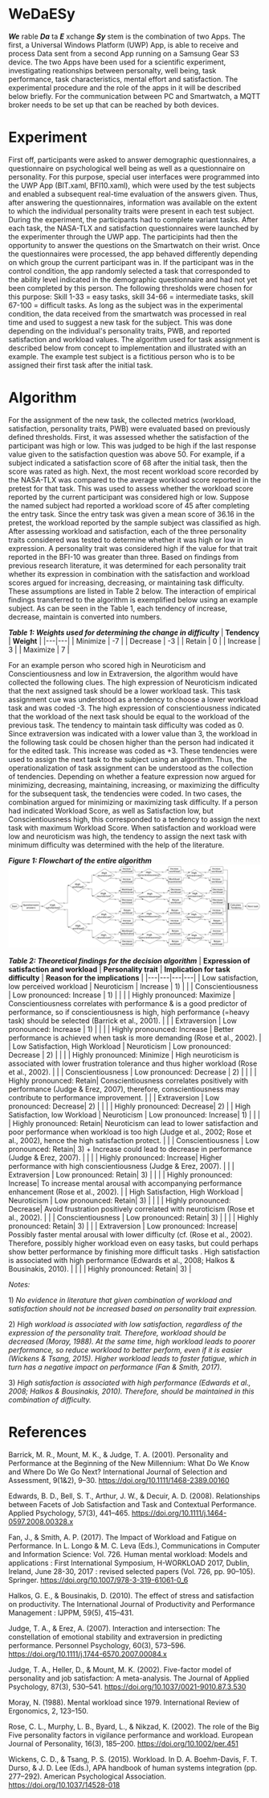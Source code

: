 # WeDaESy
_**We**_ rable _**Da**_ ta _**E**_ xchange _**Sy**_ stem is the combination of two Apps. The first, a Universal Windows Platform (UWP) App, is able to receive and process Data sent from a second App running on a Samsung Gear S3 device. The two Apps have been used for a scientific experiment, investigating reationships between personalty, well being, task performance, task characteristics, mental effort and satisfaction. The experimental procedure and the role of the apps in it will be described below briefly. For the communication between PC and Smartwatch, a MQTT broker needs to be set up that can be reached by both devices.

# Experiment
First off, participants were asked to answer demographic questionnaires, a questionnaire on psychological well being as well as a questionnaire on personality. For this purpose, special user interfaces were programmed into the UWP App (BIT.xaml, BFI10.xaml), which were used by the test subjects and enabled a subsequent real-time evaluation of the answers given. Thus, after answering the questionnaires, information was available on the extent to which the individual personality traits were present in each test subject.
During the experiment, the participants had to complete variant tasks. After each task, the NASA-TLX and satisfaction questionnaires were launched by the experimenter through the UWP app. The participints had then the opportunity to answer the questions on the Smartwatch on their wrist. Once the questionnaires were processed, the app behaved differently depending on which group the current participant was in. If the participant was in the control condition, the app randomly selected a task that corresponded to the ability level indicated in the demographic questionnaire and had not yet been completed by this person. The following thresholds were chosen for this purpose: Skill 1-33 = easy tasks, skill 34-66 = intermediate tasks, skill 67-100 = difficult tasks. As long as the subject was in the experimental condition, the data received from the smartwatch was processed in real time and used to suggest a new task for the subject. This was done depending on the individual's personality traits, PWB, and reported satisfaction and workload values. The algorithm used for task assignment is described below from concept to implementation and illustrated with an example. The example test subject is a fictitious person who is to be assigned their first task after the initial task.
# Algorithm
For the assignment of the new task, the collected metrics (workload, satisfaction, personality traits, PWB) were evaluated based on previously defined thresholds. First, it was assessed whether the satisfaction of the participant was high or low. This was judged to be high if the last response value given to the satisfaction question was above 50. For example, if a subject indicated a satisfaction score of 68 after the initial task, then the score was rated as high. Next, the most recent workload score recorded by the NASA-TLX was compared to the average workload score reported in the pretest for that task. This was used to assess whether the workload score reported by the current participant was considered high or low. Suppose the named subject had reported a workload score of 45 after completing the entry task. Since the entry task was given a mean score of 36.16 in the pretest, the workload reported by the sample subject was classified as high. After assessing workload and satisfaction, each of the three personality traits considered was tested to determine whether it was high or low in expression. A personality trait was considered high if the value for that trait reported in the BFI-10 was greater than three. Based on findings from previous research literature, it was determined for each personality trait whether its expression in combination with the satisfaction and workload scores argued for increasing, decreasing, or maintaining task difficulty. These assumptions are listed in Table 2 below. The interaction of empirical findings transferred to the algorithm is exemplified below using an example subject. As can be seen in the Table 1, each tendency of increase, decrease, maintain is converted into numbers.

_**Table 1: Weights used for determining the change in difficulty**_
| **Tendency** | **Weight** |
|---|---|
| Minimize | \-7 |
| Decrease | \-3 |
| Retain | 0 |
| Increase | 3 |
| Maximize | 7 |

For an example person who scored high in Neuroticism and Conscientiousness and low in Extraversion, the algorithm would have collected the following clues. The high expression of Neuroticism indicated that the next assigned task should be a lower workload task. This task assignment cue was understood as a tendency to choose a lower workload task and was coded -3. The high expression of conscientiousness indicated that the workload of the next task should be equal to the workload of the previous task. The tendency to maintain task difficulty was coded as 0. Since extraversion was indicated with a lower value than 3, the workload in the following task could be chosen higher than the person had indicated it for the edited task. This increase was coded as +3. These tendencies were used to assign the next task to the subject using an algorithm. 
Thus, the operationalization of task assignment can be understood as the collection of tendencies. Depending on whether a feature expression now argued for minimizing, decreasing, maintaining, increasing, or maximizing the difficulty for the subsequent task, the tendencies were coded. In two cases, the combination argued for minimizing or maximizing task difficulty. If a person had indicated Workload Score, as well as Satisfaction low, but Conscientiousness high, this corresponded to a tendency to assign the next task with maximum Workload Score. When satisfaction and workload were low and neuroticism was high, the tendency to assign the next task with minimum difficulty was determined with the help of the literature.


_**Figure 1: Flowchart of the entire algorithm**_
![Flowchart](https://github.com/jagru20/WeDaESy_UWP/blob/main/img/flowchart.png)

_**Table 2: Theoretical findings for the decision algorithm**_
| **Expression of satisfaction and workload** | **Personality trait** | **Implication for task difficulty** | **Reason for the implications** |
|---|---|---|---|
| Low satisfaction, low perceived workload | Neuroticism | Increase | 1\) |
|  | Conscientiousness | Low pronounced: Increase | 1\) |
|  |  | Highly pronounced: Maximize | Conscientiousness correlates with performance & is a good predictor of performance, so if conscientiousness is high, high performance \(=heavy task\) should be selected \(Barrick et al\., 2001\). |
|  | Extraversion | Low pronounced: Increase | 1\) |
|  |  | Highly pronounced: Increase | Better performance is achieved when task is more demanding \(Rose et al\., 2002\)\. |
| Low Satisfaction, High Workload | Neuroticism | Low pronounced: Decrease | 2\) |
|  |  | Highly pronounced: Minimize | High neuroticism is associated with lower frustration tolerance and thus higher workload \(Rose et al., 2002\)\. |
|  | Conscientiousness | Low pronounced: Decrease | 2\) |
|  |  | Highly pronounced: Retain| Conscientiousness correlates positively with performance \(Judge & Erez, 2007\), therefore, conscientiousness may contribute to performance improvement. |
|  | Extraversion | Low pronounced: Decrease| 2\) |
|  |  | Highly pronounced: Decrease| 2\) |
| High Satisfaction, low Workload | Neuroticism | Low pronounced: Increase| 1\) |
|  |  | Highly pronounced: Retain| Neuroticism can lead to lower satisfaction and poor performance when workload is too high \(Judge et al\., 2002; Rose et al\., 2002\), hence the high satisfaction protect\. |
|  | Conscientiousness | Low pronounced: Retain| 3\) \+ Increase could lead to decrease in performance \(Judge & Erez, 2007\)\. |
|  |  | Highly pronounced: Increase| Higher performance with high conscientiousness \(Judge & Erez, 2007\)\. |
|  | Extraversion | Low pronounced: Retain| 3\) |
|  |  | Highly pronounced: Increase| To increase mental arousal with accompanying performance enhancement \(Rose et al\., 2002\)\. |
| High Satisfaction, High Workload | Neuroticism | Low pronounced: Retain| 3\) |
|  |  | Highly pronounced: Decrease| Avoid frustration positively correlated with neuroticism \(Rose et al\., 2002\). |
|  | Conscientiousness | Low pronounced: Retain| 3\) |
|  |  | Highly pronounced: Retain| 3\) |
|  | Extraversion | Low pronounced: Increase| Possibly faster mental arousal with lower difficulty \(cf. \(Rose et al\., 2002\)\. Therefore, possibly higher workload even on easy tasks, but could perhaps show better performance by finishing more difficult tasks \. High satisfaction is associated with high performance \(Edwards et al\., 2008; Halkos & Bousinakis, 2010\). |
|  |  | Highly pronounced: Retain| 3\) |

_Notes:_

1\) _No evidence in literature that given combination of workload and satisfaction should not be increased based on personality trait expression._

2\) _High workload is associated with low satisfaction, regardless of the expression of the personality trait. Therefore, workload should be decreased (Moray, 1988). At the same time, high workload leads to poorer performance, so reduce workload to better perform, even if it is easier (Wickens & Tsang, 2015). Higher workload leads to faster fatigue, which in turn has a negative impact on performance (Fan & Smith, 2017)._

3\) _High satisfaction is associated with high performance (Edwards et al., 2008; Halkos & Bousinakis, 2010). Therefore, should be maintained in this combination of difficulty._ 

# References
Barrick, M. R., Mount, M. K., & Judge, T. A. (2001). Personality and Performance at the Beginning of the New Millennium: What Do We Know and Where Do We Go Next? International Journal of Selection and Assessment, 9(1&2), 9–30. https://doi.org/10.1111/1468-2389.00160

Edwards, B. D., Bell, S. T., Arthur, J. W., & Decuir, A. D. (2008). Relationships between Facets of Job Satisfaction and Task and Contextual Performance. Applied Psychology, 57(3), 441–465. https://doi.org/10.1111/j.1464-0597.2008.00328.x

Fan, J., & Smith, A. P. (2017). The Impact of Workload and Fatigue on Performance. In L. Longo & M. C. Leva (Eds.), Communications in Computer and Information Science: Vol. 726. Human mental workload: Models and applications : First International Symposium, H-WORKLOAD 2017, Dublin, Ireland, June 28-30, 2017 : revised selected papers (Vol. 726, pp. 90–105). Springer. https://doi.org/10.1007/978-3-319-61061-0_6

Halkos, G. E., & Bousinakis, D. (2010). The effect of stress and satisfaction on productivity. The International Journal of Productivity and Performance Management : IJPPM, 59(5), 415–431.

Judge, T. A., & Erez, A. (2007). Interaction and intersection: The constellation of emotional stability and extraversion in predicting performance. Personnel Psychology, 60(3), 573–596. https://doi.org/10.1111/j.1744-6570.2007.00084.x

Judge, T. A., Heller, D., & Mount, M. K. (2002). Five-factor model of personality and job satisfaction: A meta-analysis. The Journal of Applied Psychology, 87(3), 530–541. https://doi.org/10.1037/0021-9010.87.3.530

Moray, N. (1988). Mental workload since 1979. International Review of Ergonomics, 2, 123–150.

Rose, C. L., Murphy, L. B., Byard, L., & Nikzad, K. (2002). The role of the Big Five personality factors in vigilance performance and workload. European Journal of Personality, 16(3), 185–200. https://doi.org/10.1002/per.451

Wickens, C. D., & Tsang, P. S. (2015). Workload. In D. A. Boehm-Davis, F. T. Durso, & J. D. Lee (Eds.), APA handbook of human systems integration (pp. 277–292). American Psychological Association. https://doi.org/10.1037/14528-018
